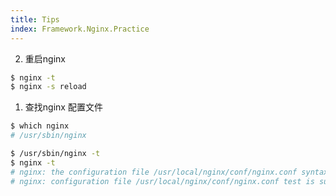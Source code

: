 ```yaml
---
title: Tips
index: Framework.Nginx.Practice
---
```



2. 重启nginx

``` bash
$ nginx -t
$ nginx -s reload
```

1. 查找nginx 配置文件

```bash
$ which nginx
# /usr/sbin/nginx

$ /usr/sbin/nginx -t
$ nginx -t
# nginx: the configuration file /usr/local/nginx/conf/nginx.conf syntax is ok
# nginx: configuration file /usr/local/nginx/conf/nginx.conf test is successful
```
